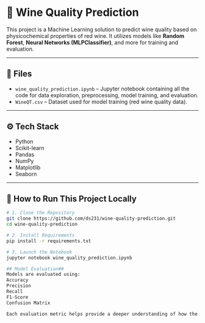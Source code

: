 # 🍷 Wine Quality Prediction

This project is a Machine Learning solution to predict wine quality based on physicochemical properties of red wine. It utilizes models like **Random Forest**, **Neural Networks (MLPClassifier)**, and more for training and evaluation.

---

## 📁 Files

- `wine_quality_prediction.ipynb` – Jupyter notebook containing all the code for data exploration, preprocessing, model training, and evaluation.
- `WineQT.csv` – Dataset used for model training (red wine quality data).

---

## ⚙️ Tech Stack

- Python
- Scikit-learn
- Pandas
- NumPy
- Matplotlib
- Seaborn

---

## 🚀 How to Run This Project Locally

```bash
# 1. Clone the Repository
git clone https://github.com/ds231/wine-quality-prediction.git
cd wine-quality-prediction

# 2. Install Requirements
pip install -r requirements.txt

# 3. Launch the Notebook
jupyter notebook wine_quality_prediction.ipynb

## Model Evaluation##
Models are evaluated using:
Accuracy
Precision
Recall
F1-Score
Confusion Matrix

Each evaluation metric helps provide a deeper understanding of how the models perform across different aspects of prediction.
